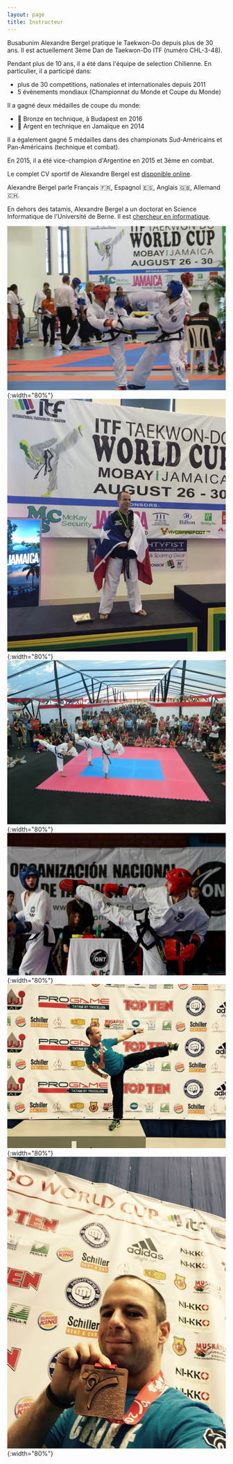 ```yaml
---
layout: page
title: Instructeur
---
```

Busabunim Alexandre Bergel pratique le Taekwon-Do depuis plus de 30 ans. Il est actuellement 3ème Dan de Taekwon-Do ITF (numéro CHL-3-48).

Pendant plus de 10 ans, il a été dans l'équipe de selection Chilienne. En particulier, il a participé dans:
- plus de 30 competitions, nationales et internationales depuis 2011
- 5 évènements mondiaux (Championnat du Monde et Coupe du Monde)

Il a gagné deux médailles de coupe du monde:
- 🥉 Bronze en technique, à Budapest en 2016
- 🥈 Argent en technique en Jamaïque en 2014

Il a également gagné 5 médailles dans des championats Sud-Américains et Pan-Américains (technique et combat). 

En 2015, il a été vice-champion d'Argentine en 2015 et 3ème en combat. 

Le complet CV sportif de Alexandre Bergel est [disponible online](https://bergel.eu/sport.pdf).

Alexandre Bergel parle Français 🇫🇷, Espagnol 🇪🇸, Anglais 🇬🇧, Allemand 🇨🇭.

En dehors des tatamis, Alexandre Bergel a un doctorat en Science Informatique de l'Université de Berne. Il est [chercheur en informatique](https://bergel.eu/).

![Alt World Cup 2014 Fight](images/WorldCup2014-Fight.JPEG){:width="80%"}
![Alt World Cup 2014](images/WorldCup2014.JPEG){:width="80%"}
![Presentation](images/Presentation.jpg){:width="80%"}
![Fight](images/fight.jpg){:width="80%"}
![Budapest_World_Cup](images/Budapest_World_Cup.JPEG){:width="80%"}
![Budapest_World_Cup](images/Budapest_World_Cup_Medal.JPEG){:width="80%"}

